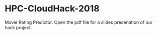 # HPC-CloudHack-2018
Movie Rating Predictor. Open the pdf file for a slides presenation of our hack project.
